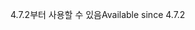<span data-ttu-id="a0910-101">4.7.2부터 사용할 수 있음</span><span class="sxs-lookup"><span data-stu-id="a0910-101">Available since 4.7.2</span></span>